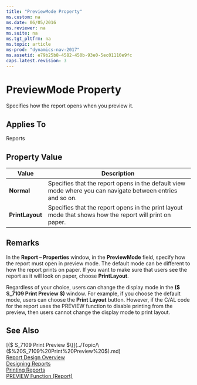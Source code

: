 ```yaml
---
title: "PreviewMode Property"
ms.custom: na
ms.date: 06/05/2016
ms.reviewer: na
ms.suite: na
ms.tgt_pltfrm: na
ms.topic: article
ms-prod: "dynamics-nav-2017"
ms.assetid: e79b25b8-4582-450b-93e0-5ec01110e9fc
caps.latest.revision: 3
---
```

# PreviewMode Property
Specifies how the report opens when you preview it.  
  
## Applies To  
 Reports  
  
## Property Value  
  
|Value|Description|  
|-----------|-----------------|  
|**Normal**|Specifies that the report opens in the default view mode where you can navigate between entries and so on.|  
|**PrintLayout**|Specifies that the report opens in the print layout mode that shows how the report will print on paper.|  
  
## Remarks  
 In the **Report – Properties** window, in the **PreviewMode** field, specify how the report must open in preview mode. The default mode can be different to how the report prints on paper. If you want to make sure that users see the report as it will look on paper, choose **PrintLayout**.  
  
 Regardless of your choice, users can change the display mode in the **\($ S\_7109 Print Preview $\)** window. For example, if you choose the default mode, users can choose the **Print Layout** button. However, if the C\/AL code for the report uses the PREVIEW function to disable printing from the preview, then users cannot change the display mode to print layout.  
  
## See Also  
 [\($ S\_7109 Print Preview $\)](../Topic/\($%20S_7109%20Print%20Preview%20$\).md)   
 [Report Design Overview](Report-Design-Overview.md)   
 [Designing Reports](Designing-Reports.md)   
 [Printing Reports](Printing-Reports.md)   
 [PREVIEW Function \(Report\)](PREVIEW-Function--Report-.md)